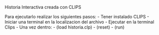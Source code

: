 Historia Interactiva creada con CLIPS


Para ejecutarlo realizar los siguientes pasos:
	- Tener instalado CLIPS
	- Iniciar una terminal en la localizacion del archivo
	- Ejecutar en la terminal Clips
	- Una vez dentro:
		- (load historia.clp)
		- (reset)
		- (run)
	
